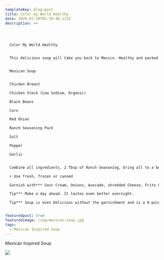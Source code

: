 ```yaml
---
templateKey: blog-post
title: Color my World Healthy
date: 2020-07-28T02:39:48.133Z
description: >+
  



  Color My World Healthy


  This delicious soup will take you back to Mexico. Healthy and packed full of protein. This Soup is so Versatile, Easy and quick to make. 


  Mexican Soup


  Chicken Breast

  Chicken Stock (Low Sodium, Organic)

  Black Beans

  Corn

  Red Onion

  Ranch Seasoning Pack

  Salt

  Pepper

  Garlic


  Combine all ingredients, 2 Tbsp of Ranch Seasoning, bring all to a boil and cook until Chicken is done.

  •	Use fresh, frozen or canned

  Garnish with*** Sour Cream, Onions, Avocado, shredded Cheese, Frito Original Corn Chips

  Tip*** Make a day ahead. It tastes even better overnight.

  Tip*** Soup is even Delicious without the garnishment and is a 0-point Weight Watcher “Blue” Soup.


featuredpost: true
featuredimage: /img/mexican-soup.jpg
tags:
  - Mexican Inspired Soup
---
```

Mexican Inspired Soup

![](/img/mexican-soup.jpg)

<!--EndFragment-->